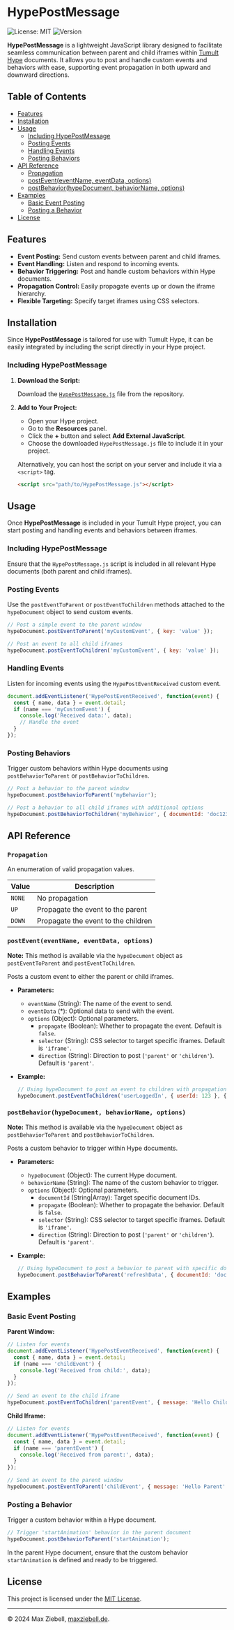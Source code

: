# HypePostMessage

![License: MIT](https://img.shields.io/badge/License-MIT-yellow.svg) ![Version](https://img.shields.io/badge/version-1.0.0-blue.svg)

**HypePostMessage** is a lightweight JavaScript library designed to facilitate seamless communication between parent and child iframes within [Tumult Hype](https://tumult.com/hype/) documents. It allows you to post and handle custom events and behaviors with ease, supporting event propagation in both upward and downward directions.

## Table of Contents

- [Features](#features)
- [Installation](#installation)
- [Usage](#usage)
  - [Including HypePostMessage](#including-hypepostmessage)
  - [Posting Events](#posting-events)
  - [Handling Events](#handling-events)
  - [Posting Behaviors](#posting-behaviors)
- [API Reference](#api-reference)
  - [Propagation](#propagation)
  - [postEvent(eventName, eventData, options)](#posteventeventname-eventdata-options)
  - [postBehavior(hypeDocument, behaviorName, options)](#postbehaviorhypedocument-behaviorname-options)
- [Examples](#examples)
  - [Basic Event Posting](#basic-event-posting)
  - [Posting a Behavior](#posting-a-behavior)
- [License](#license)

## Features

- **Event Posting:** Send custom events between parent and child iframes.
- **Event Handling:** Listen and respond to incoming events.
- **Behavior Triggering:** Post and handle custom behaviors within Hype documents.
- **Propagation Control:** Easily propagate events up or down the iframe hierarchy.
- **Flexible Targeting:** Specify target iframes using CSS selectors.

## Installation

Since **HypePostMessage** is tailored for use with Tumult Hype, it can be easily integrated by including the script directly in your Hype project.

### Including HypePostMessage

1. **Download the Script:**

   Download the [`HypePostMessage.js`](https://github.com/yourusername/HypePostMessage/blob/main/HypePostMessage.js) file from the repository.

2. **Add to Your Project:**

   - Open your Hype project.
   - Go to the **Resources** panel.
   - Click the **+** button and select **Add External JavaScript**.
   - Choose the downloaded `HypePostMessage.js` file to include it in your project.

   Alternatively, you can host the script on your server and include it via a `<script>` tag.

   ```html
   <script src="path/to/HypePostMessage.js"></script>
   ```

## Usage

Once **HypePostMessage** is included in your Tumult Hype project, you can start posting and handling events and behaviors between iframes.

### Including HypePostMessage

Ensure that the `HypePostMessage.js` script is included in all relevant Hype documents (both parent and child iframes).

### Posting Events

Use the `postEventToParent` or `postEventToChildren` methods attached to the `hypeDocument` object to send custom events.

```javascript
// Post a simple event to the parent window
hypeDocument.postEventToParent('myCustomEvent', { key: 'value' });

// Post an event to all child iframes
hypeDocument.postEventToChildren('myCustomEvent', { key: 'value' });
```

### Handling Events

Listen for incoming events using the `HypePostEventReceived` custom event.

```javascript
document.addEventListener('HypePostEventReceived', function(event) {
  const { name, data } = event.detail;
  if (name === 'myCustomEvent') {
    console.log('Received data:', data);
    // Handle the event
  }
});
```

### Posting Behaviors

Trigger custom behaviors within Hype documents using `postBehaviorToParent` or `postBehaviorToChildren`.

```javascript
// Post a behavior to the parent window
hypeDocument.postBehaviorToParent('myBehavior');

// Post a behavior to all child iframes with additional options
hypeDocument.postBehaviorToChildren('myBehavior', { documentId: 'doc123', propagate: true });
```

## API Reference

### `Propagation`

An enumeration of valid propagation values.

| Value | Description                        |
|-------|------------------------------------|
| `NONE` | No propagation                     |
| `UP`   | Propagate the event to the parent   |
| `DOWN` | Propagate the event to the children |

### `postEvent(eventName, eventData, options)`

**Note:** This method is available via the `hypeDocument` object as `postEventToParent` and `postEventToChildren`.

Posts a custom event to either the parent or child iframes.

- **Parameters:**
  - `eventName` (String): The name of the event to send.
  - `eventData` (*): Optional data to send with the event.
  - `options` (Object): Optional parameters.
    - `propagate` (Boolean): Whether to propagate the event. Default is `false`.
    - `selector` (String): CSS selector to target specific iframes. Default is `'iframe'`.
    - `direction` (String): Direction to post (`'parent'` or `'children'`). Default is `'parent'`.

- **Example:**

  ```javascript
  // Using hypeDocument to post an event to children with propagation
  hypeDocument.postEventToChildren('userLoggedIn', { userId: 123 }, { propagate: true });
  ```

### `postBehavior(hypeDocument, behaviorName, options)`

**Note:** This method is available via the `hypeDocument` object as `postBehaviorToParent` and `postBehaviorToChildren`.

Posts a custom behavior to trigger within Hype documents.

- **Parameters:**
  - `hypeDocument` (Object): The current Hype document.
  - `behaviorName` (String): The name of the custom behavior to trigger.
  - `options` (Object): Optional parameters.
    - `documentId` (String|Array): Target specific document IDs.
    - `propagate` (Boolean): Whether to propagate the behavior. Default is `false`.
    - `selector` (String): CSS selector to target specific iframes. Default is `'iframe'`.
    - `direction` (String): Direction to post (`'parent'` or `'children'`). Default is `'parent'`.

- **Example:**

  ```javascript
  // Using hypeDocument to post a behavior to parent with specific document ID
  hypeDocument.postBehaviorToParent('refreshData', { documentId: 'doc123', propagate: true });
  ```

## Examples

### Basic Event Posting

**Parent Window:**

```javascript
// Listen for events
document.addEventListener('HypePostEventReceived', function(event) {
  const { name, data } = event.detail;
  if (name === 'childEvent') {
    console.log('Received from child:', data);
  }
});

// Send an event to the child iframe
hypeDocument.postEventToChildren('parentEvent', { message: 'Hello Child' });
```

**Child Iframe:**

```javascript
// Listen for events
document.addEventListener('HypePostEventReceived', function(event) {
  const { name, data } = event.detail;
  if (name === 'parentEvent') {
    console.log('Received from parent:', data);
  }
});

// Send an event to the parent window
hypeDocument.postEventToParent('childEvent', { message: 'Hello Parent' });
```

### Posting a Behavior

Trigger a custom behavior within a Hype document.

```javascript
// Trigger 'startAnimation' behavior in the parent document
hypeDocument.postBehaviorToParent('startAnimation');
```

In the parent Hype document, ensure that the custom behavior `startAnimation` is defined and ready to be triggered.

## License

This project is licensed under the [MIT License](LICENSE).

---

© 2024 Max Ziebell, [maxziebell.de](https://maxziebell.de).
